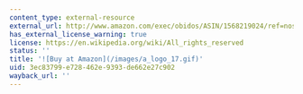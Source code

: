 ```yaml
---
content_type: external-resource
external_url: http://www.amazon.com/exec/obidos/ASIN/1568219024/ref=nosim/mitopencourse-20
has_external_license_warning: true
license: https://en.wikipedia.org/wiki/All_rights_reserved
status: ''
title: '![Buy at Amazon](/images/a_logo_17.gif)'
uid: 3ec83799-e728-462e-9393-de662e27c902
wayback_url: ''
---
```

